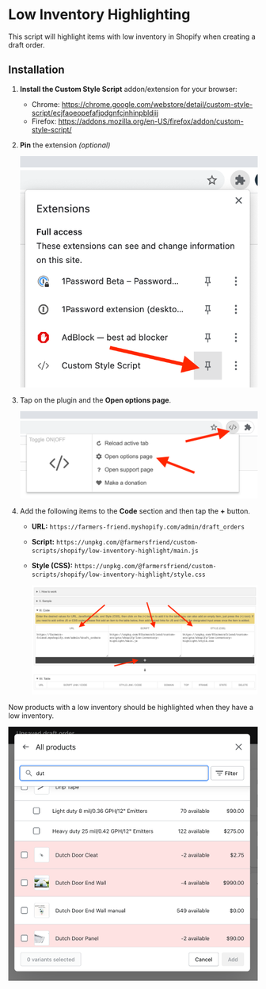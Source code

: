 # Low Inventory Highlighting

This script will highlight items with low inventory in Shopify when creating a draft order.

## Installation
1. **Install the Custom Style Script** addon/extension for your browser:
   - Chrome: https://chrome.google.com/webstore/detail/custom-style-script/ecjfaoeopefafjpdgnfcjnhinpbldjij
   - Firefox: https://addons.mozilla.org/en-US/firefox/addon/custom-style-script/
2. **Pin** the extension _(optional)_
   
   ![alt text](./resources/pin-plugin.png)

3. Tap on the plugin and the **Open options page**.
   
   ![alt text](./resources/show-plugin-active.png)

4. Add the following items to the **Code** section and then tap the **+** button.
   - **URL:** `https://farmers-friend.myshopify.com/admin/draft_orders`
   - **Script:** `https://unpkg.com/@farmersfriend/custom-scripts/shopify/low-inventory-highlight/main.js`
   - **Style (CSS):** `https://unpkg.com/@farmersfriend/custom-scripts/shopify/low-inventory-highlight/style.css`
   
      ![add scripts](./resources/add-scripts.png)

Now products with a low inventory should be highlighted when they have a low inventory.

![low inventory products highlighted](./resources/highlighted-products.png)